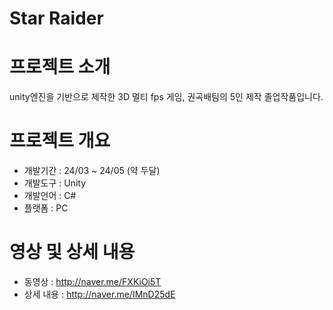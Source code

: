 # Star Raider
# 프로젝트 소개
unity엔진을 기반으로 제작한 3D 멀티 fps 게임, 권곡배팀의 5인 제작 졸업작품입니다.

# 프로젝트 개요
* 개발기간 : 24/03 ~ 24/05 (약 두달)
* 개발도구 : Unity
* 개발언어 : C#
* 플랫폼 : PC

# 영상 및 상세 내용
* 동영상 : http://naver.me/FXKiOi5T
* 상세 내용 : http://naver.me/IMnD25dE

